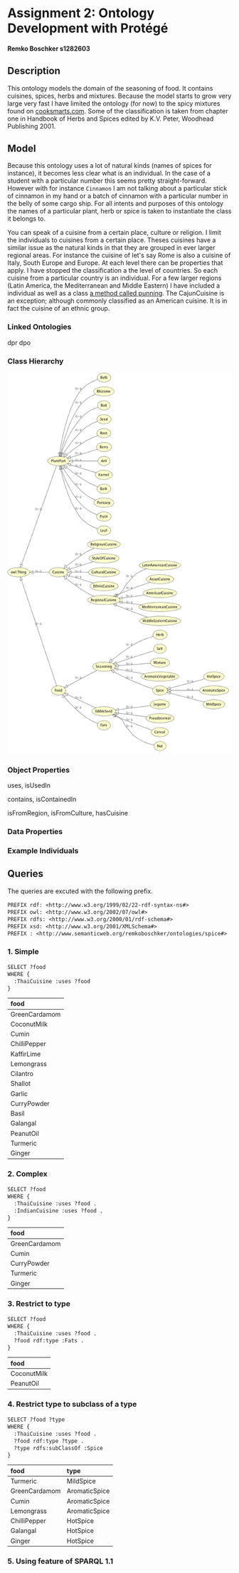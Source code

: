 # Assignment 2: Ontology Development with Protégé

#### Remko Boschker s1282603

## Description

This ontology models the domain of the seasoning of food. It contains cuisines, spices, herbs and mixtures. Because the model starts to grow very large very fast I have limited the ontology (for now) to the spicy mixtures found on [cooksmarts.com](http://www.cooksmarts.com/articles/ultimate-infographic-guide-spices/). Some of the classification is taken from chapter one in Handbook of Herbs and Spices edited by K.V. Peter, Woodhead Publishing 2001.

## Model

Because this ontology uses a lot of natural kinds (names of spices for instance), it becomes less clear what is an individual. In the case of a student with a particular number this seems pretty straight-forward. However with for instance `Cinnamon` I am not talking about a particular stick of cinnamon in my hand or a batch of cinnamon with a particular number in the belly of some cargo ship. For all intents and purposes of this ontology the names of a particular plant, herb or spice is taken to instantiate the class it belongs to.

You can speak of a cuisine from a certain place, culture or religion. I limit the individuals to cuisines from a certain place. Theses cuisines have a similar issue as the natural kinds in that they are grouped in ever larger regional areas. For instance the cuisine of let's say Rome is also a cuisine of Italy, South Europe and Europe. At each level there can be properties that apply. I have stopped the classification a the level of countries. So each cuisine from a particular country is an individual. For a few larger regions (Latin America, the Mediterranean and Middle Eastern) I have included a individual as well as a class [a method called punning](https://www.w3.org/2007/OWL/wiki/Punning). The CajunCuisine is an exception; although commonly classified as an American cuisine. It is in fact the cuisine of an ethnic group.

### Linked Ontologies

dpr
dpo



### Class Hierarchy

![image of class hierarchy](classHierarchy.png)

### Object Properties

uses, isUsedIn

contains, isContainedIn

isFromRegion, isFromCulture, hasCuisine

### Data Properties


### Example Individuals


## Queries

The queries are excuted with the following prefix.

````
PREFIX rdf: <http://www.w3.org/1999/02/22-rdf-syntax-ns#>
PREFIX owl: <http://www.w3.org/2002/07/owl#>
PREFIX rdfs: <http://www.w3.org/2000/01/rdf-schema#>
PREFIX xsd: <http://www.w3.org/2001/XMLSchema#>
PREFIX : <http://www.semanticweb.org/remkoboschker/ontologies/spice#>
````

### 1. Simple

````
SELECT ?food
WHERE {
  :ThaiCuisine :uses ?food
}
````

| food |
| :-- |
| GreenCardamom	|
| CoconutMilk	|
| Cumin	|
| ChilliPepper	|
| KaffirLime	|
| Lemongrass	|
| Cilantro	|
| Shallot	|
| Garlic	|
| CurryPowder	|
| Basil	|
| Galangal	|
| PeanutOil	|
| Turmeric	|
| Ginger|

### 2. Complex

````
SELECT ?food
WHERE {
  :ThaiCuisine :uses ?food .
  :IndianCuisine :uses ?food .
}
````

| food |
| :-- |
| GreenCardamom	|
| Cumin	|
| CurryPowder	|
| Turmeric	|
| Ginger|

### 3. Restrict to type

````
SELECT ?food
WHERE {
  :ThaiCuisine :uses ?food .
  ?food rdf:type :Fats .
}
````

| food |
| :-- |
| CoconutMilk |
| PeanutOil |

### 4. Restrict type to subclass of a type

````
SELECT ?food ?type
WHERE {
  :ThaiCuisine :uses ?food .
  ?food rdf:type ?type .
  ?type rdfs:subClassOf :Spice
}
````

| food | type |
| :-- | :--- |
| Turmeric	| MildSpice |
| GreenCardamom	| AromaticSpice |
| Cumin	| AromaticSpice |		
| Lemongrass	| AromaticSpice |
| ChilliPepper	| HotSpice |
| Galangal	| HotSpice |		
| Ginger	| HotSpice |

### 5. Using feature of SPARQL 1.1
